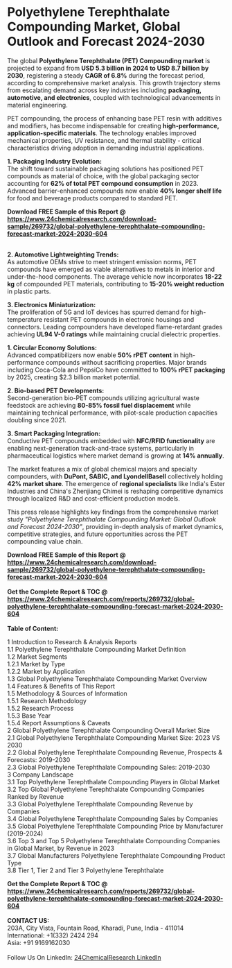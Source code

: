 <h1>Polyethylene Terephthalate Compounding Market, Global Outlook and Forecast 2024-2030</h1><p>The global <strong>Polyethylene Terephthalate (PET) Compounding market</strong> is projected to expand from <strong>USD 5.3 billion in 2024 to USD 8.7 billion by 2030</strong>, registering a steady <strong>CAGR of 6.8%</strong> during the forecast period, according to comprehensive market analysis. This growth trajectory stems from escalating demand across key industries including <strong>packaging, automotive, and electronics</strong>, coupled with technological advancements in material engineering.</p><p>PET compounding, the process of enhancing base PET resin with additives and modifiers, has become indispensable for creating <strong>high-performance, application-specific materials</strong>. The technology enables improved mechanical properties, UV resistance, and thermal stability - critical characteristics driving adoption in demanding industrial applications.</p><p><strong>1. Packaging Industry Evolution:</strong><br>
The shift toward sustainable packaging solutions has positioned PET compounds as material of choice, with the global packaging sector accounting for <strong>62% of total PET compound consumption</strong> in 2023. Advanced barrier-enhanced compounds now enable <strong>40% longer shelf life</strong> for food and beverage products compared to standard PET.</p><div><b>Download FREE Sample of this Report @ 
            <a href="https://www.24chemicalresearch.com/download-sample/269732/global-polyethylene-terephthalate-compounding-forecast-market-2024-2030-604">
            https://www.24chemicalresearch.com/download-sample/269732/global-polyethylene-terephthalate-compounding-forecast-market-2024-2030-604</a></b></div><br><p><strong>2. Automotive Lightweighting Trends:</strong><br>
As automotive OEMs strive to meet stringent emission norms, PET compounds have emerged as viable alternatives to metals in interior and under-the-hood components. The average vehicle now incorporates <strong>18-22 kg</strong> of compounded PET materials, contributing to <strong>15-20% weight reduction</strong> in plastic parts.</p><p><strong>3. Electronics Miniaturization:</strong><br>
The proliferation of 5G and IoT devices has spurred demand for high-temperature resistant PET compounds in electronic housings and connectors. Leading compounders have developed flame-retardant grades achieving <strong>UL94 V-0 ratings</strong> while maintaining crucial dielectric properties.</p><p><strong>1. Circular Economy Solutions:</strong><br>
Advanced compatibilizers now enable <strong>50% rPET content</strong> in high-performance compounds without sacrificing properties. Major brands including Coca-Cola and PepsiCo have committed to <strong>100% rPET packaging</strong> by 2025, creating $2.3 billion market potential.</p><p><strong>2. Bio-based PET Developments:</strong><br>
Second-generation bio-PET compounds utilizing agricultural waste feedstock are achieving <strong>80-85% fossil fuel displacement</strong> while maintaining technical performance, with pilot-scale production capacities doubling since 2021.</p><p><strong>3. Smart Packaging Integration:</strong><br>
Conductive PET compounds embedded with <strong>NFC/RFID functionality</strong> are enabling next-generation track-and-trace systems, particularly in pharmaceutical logistics where market demand is growing at <strong>14% annually</strong>.</p><p>The market features a mix of global chemical majors and specialty compounders, with <strong>DuPont, SABIC, and LyondellBasell</strong> collectively holding <strong>42% market share</strong>. The emergence of <strong>regional specialists</strong> like India's Ester Industries and China's Zhenjiang Chimei is reshaping competitive dynamics through localized R&amp;D and cost-efficient production models.</p><p>This press release highlights key findings from the comprehensive market study <em>"Polyethylene Terephthalate Compounding Market: Global Outlook and Forecast 2024-2030"</em>, providing in-depth analysis of market dynamics, competitive strategies, and future opportunities across the PET compounding value chain.</p><div><b>Download FREE Sample of this Report @ 
            <a href="https://www.24chemicalresearch.com/download-sample/269732/global-polyethylene-terephthalate-compounding-forecast-market-2024-2030-604">
            https://www.24chemicalresearch.com/download-sample/269732/global-polyethylene-terephthalate-compounding-forecast-market-2024-2030-604</a></b></div><br><div><b>Get the Complete Report & TOC @ 
            <a href="https://www.24chemicalresearch.com/reports/269732/global-polyethylene-terephthalate-compounding-forecast-market-2024-2030-604">
            https://www.24chemicalresearch.com/reports/269732/global-polyethylene-terephthalate-compounding-forecast-market-2024-2030-604</a></b></div><br>
            <b>Table of Content:</b><p>1 Introduction to Research & Analysis Reports<br />
    1.1 Polyethylene Terephthalate Compounding Market Definition<br />
    1.2 Market Segments<br />
        1.2.1 Market by Type<br />
        1.2.2 Market by Application<br />
    1.3 Global Polyethylene Terephthalate Compounding Market Overview<br />
    1.4 Features & Benefits of This Report<br />
    1.5 Methodology & Sources of Information<br />
        1.5.1 Research Methodology<br />
        1.5.2 Research Process<br />
        1.5.3 Base Year<br />
        1.5.4 Report Assumptions & Caveats<br />
2 Global Polyethylene Terephthalate Compounding Overall Market Size<br />
    2.1 Global Polyethylene Terephthalate Compounding Market Size: 2023 VS 2030<br />
    2.2 Global Polyethylene Terephthalate Compounding Revenue, Prospects & Forecasts: 2019-2030<br />
    2.3 Global Polyethylene Terephthalate Compounding Sales: 2019-2030<br />
3 Company Landscape<br />
    3.1 Top Polyethylene Terephthalate Compounding Players in Global Market<br />
    3.2 Top Global Polyethylene Terephthalate Compounding Companies Ranked by Revenue<br />
    3.3 Global Polyethylene Terephthalate Compounding Revenue by Companies<br />
    3.4 Global Polyethylene Terephthalate Compounding Sales by Companies<br />
    3.5 Global Polyethylene Terephthalate Compounding Price by Manufacturer (2019-2024)<br />
    3.6 Top 3 and Top 5 Polyethylene Terephthalate Compounding Companies in Global Market, by Revenue in 2023<br />
    3.7 Global Manufacturers Polyethylene Terephthalate Compounding Product Type<br />
    3.8 Tier 1, Tier 2 and Tier 3 Polyethylene Terephthalate </p><div><b>Get the Complete Report & TOC @ 
            <a href="https://www.24chemicalresearch.com/reports/269732/global-polyethylene-terephthalate-compounding-forecast-market-2024-2030-604">
            https://www.24chemicalresearch.com/reports/269732/global-polyethylene-terephthalate-compounding-forecast-market-2024-2030-604</a></b></div><br><b>CONTACT US:</b><br>
            203A, City Vista, Fountain Road, Kharadi, Pune, India - 411014<br>
            International: +1(332) 2424 294<br>
            Asia: +91 9169162030 <br><br>
            Follow Us On LinkedIn: <a href="https://www.linkedin.com/company/24chemicalresearch/">24ChemicalResearch LinkedIn</a>